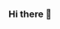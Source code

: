 ### Hi there 👋

<!--
**yashera01/yashera01** is a ✨ _special_ ✨ repository because its `README.md` (this file) appears on your GitHub profile.

Here are some ideas to get you started:
- 👋 I am @yashera01
- 🔭 I’m interested in coding
- 🌱 I’m currently pursuing B.Tech
- 👯 I’m looking to collaborate on ...
- 🤔 I’m looking for help with ...
- 💬 Ask me about ...
- 📫 How to reach me: yashtotale95@gmail.com
- 😄 Pronouns: ...
- ⚡ Fun fact: ...
-->
